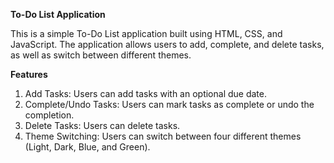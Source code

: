 **To-Do List Application**

This is a simple To-Do List application built using HTML, CSS, and JavaScript. The application allows users to add, complete, and delete tasks, as well as switch between different themes.

**Features**
1. Add Tasks: Users can add tasks with an optional due date.
2. Complete/Undo Tasks: Users can mark tasks as complete or undo the completion.
3. Delete Tasks: Users can delete tasks.
4. Theme Switching: Users can switch between four different themes (Light, Dark, Blue, and Green).
